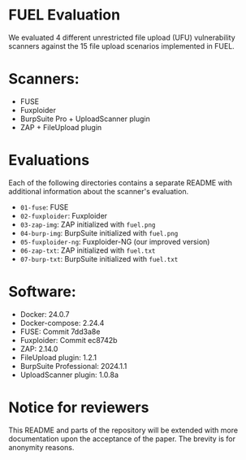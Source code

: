 FUEL Evaluation
===============

We evaluated 4 different unrestricted file upload (UFU) vulnerability scanners against the 15 file upload scenarios implemented in FUEL.

# Scanners:

- FUSE
- Fuxploider
- BurpSuite Pro + UploadScanner plugin
- ZAP + FileUpload plugin

# Evaluations

Each of the following directories contains a separate README with additional information about the scanner's evaluation.

- `01-fuse`: FUSE
- `02-fuxploider`: Fuxploider 
- `03-zap-img`: ZAP initialized with `fuel.png`
- `04-burp-img`: BurpSuite initialized with `fuel.png`
- `05-fuxploider-ng`: Fuxploider-NG (our improved version)
- `06-zap-txt`: ZAP initialized with `fuel.txt`
- `07-burp-txt`: BurpSuite initialized with `fuel.txt`

# Software:

- Docker: 24.0.7
- Docker-compose: 2.24.4
- FUSE: Commit 7dd3a8e
- Fuxploider: Commit ec8742b
- ZAP: 2.14.0
- FileUpload plugin: 1.2.1
- BurpSuite Professional: 2024.1.1
- UploadScanner plugin: 1.0.8a

# Notice for reviewers

This README and parts of the repository will be extended with more documentation upon the acceptance of the paper. The brevity is for anonymity reasons.